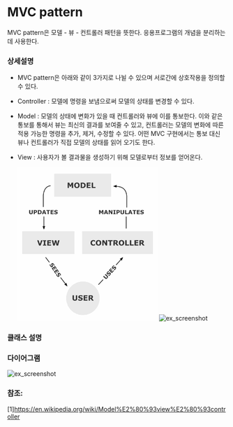 # MVC pattern
MVC pattern은 모델 - 뷰 - 컨트롤러 패턴을 뜻한다. 응용프로그램의 개념을 분리하는데 사용한다.
 
### 상세설명
 - MVC pattern은 아래와 같이 3가지로 나뉠 수 있으며 서로간에 상호작용을 정의할 수 있다.
 - Controller : 모델에 명령을 보냄으로써 모델의 상태를 변경할 수 있다.
 - Model : 모델의 상태에 변화가 있을 때 컨트롤러와 뷰에 이를 통보한다. 이와 같은 통보를 통해서 뷰는 최신의 결과를 보여줄 수 있고, 컨트롤러는 모델의 변화에 따른 적용 가능한 명령을 추가, 제거, 수정할 수 있다. 어떤 MVC 구현에서는 통보 대신 뷰나 컨트롤러가 직접 모델의 상태를 읽어 오기도 한다.
 - View : 사용자가 볼 결과물을 생성하기 위해 모델로부터 정보를 얻어온다.
    
   ![ex_screenshot](../../res/ex_mvc.png)
   ![ex_screenshot](../../res/ex_mvc.svg)
   
### 클래스 설명
 
### 다이어그램
![ex_screenshot](../../res/mvcpattern.jpeg)

### 참조:
[1]https://en.wikipedia.org/wiki/Model%E2%80%93view%E2%80%93controller
